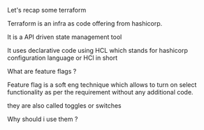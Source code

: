 
Let's recap some terraform

Terraform is an infra as code offering from hashicorp.

It is a API driven state management tool

It uses declarative code using HCL which stands for hashicorp configuration language or HCl in short


What are feature flags ?

Feature flag is a soft eng technique which allows to turn on select functionality as per the requirement without any additional code.

they are also called toggles or switches


Why should i use them ?



